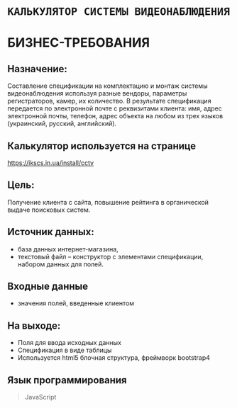 # `КАЛЬКУЛЯТОР СИСТЕМЫ ВИДЕОНАБЛЮДЕНИЯ`
# БИЗНЕС-ТРЕБОВАНИЯ 

## Назначение:
Составление спецификации на комплектацию и монтаж системы видеонаблюдения используя разные вендоры, параметры регистраторов, камер, их количество. В результате спецификация передается по электронной почте с реквизитами клиента: имя, адрес электронной почты, телефон, адрес объекта на любом из трех языков (украинский, русский, английский).

## Калькулятор используется на странице 
https://ikscs.in.ua/install/cctv

## Цель: 
Получение клиента с сайта, повышение рейтинга в органической выдаче поисковых систем.

## Источник данных: 
* база данных интернет-магазина, 
* текстовый файл – конструктор с элементами спецификации, набором данных для полей.

## Входные данные  
* значения полей, введенные клиентом

## На выходе:
*	Поля для ввода исходных данных
*	Спецификация в виде таблицы
*	Используется html5 блочная структура, фреймворк bootstrap4

## Язык программирования 
> JavaSсript
